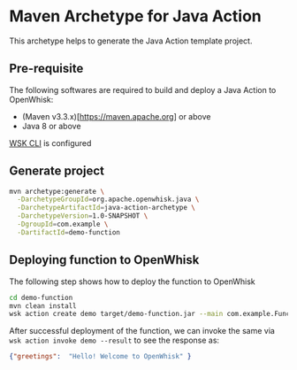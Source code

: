 # Maven Archetype for Java Action

This archetype helps to generate the Java Action template project.

## Pre-requisite

The following softwares are required to build and deploy a Java Action to OpenWhisk:

* (Maven v3.3.x)[https://maven.apache.org] or above
* Java 8 or above

[WSK CLI](https://github.com/apache/incubator-openwhisk/blob/master/docs/cli.md) is configured 

## Generate project 

```sh
mvn archetype:generate \
  -DarchetypeGroupId=org.apache.openwhisk.java \
  -DarchetypeArtifactId=java-action-archetype \
  -DarchetypeVersion=1.0-SNAPSHOT \
  -DgroupId=com.example \
  -DartifactId=demo-function
```

## Deploying function to OpenWhisk

The following step shows how to deploy the function to OpenWhisk

```sh
cd demo-function
mvn clean install
wsk action create demo target/demo-function.jar --main com.example.FunctionApp
```

After successful deployment of the function, we can invoke the same via `wsk action invoke demo --result` to see the response as:

```json
{"greetings":  "Hello! Welcome to OpenWhisk" }
```